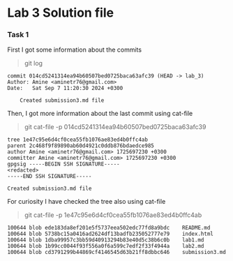 # Lab 3 Solution file   
### Task 1
First I got some information about the commits
> git log

    commit 014cd5241314ea94b60507bed0725baca63afc39 (HEAD -> lab_3)
    Author: Amine <aminetr76@gmail.com>
    Date:   Sat Sep 7 11:20:30 2024 +0300

        Created submission3.md file

Then, I got more information about the last commit using cat-file
> git cat-file -p 014cd5241314ea94b60507bed0725baca63afc39

    tree 1e47c95e6d4cf0cea55fb1076ae83ed4b0ffc4ab
    parent 2c468f9f89890ab60d4921c0ddb876bdaedce985
    author Amine <aminetr76@gmail.com> 1725697230 +0300
    committer Amine <aminetr76@gmail.com> 1725697230 +0300
    gpgsig -----BEGIN SSH SIGNATURE-----
    <redacted>
    -----END SSH SIGNATURE-----

    Created submission3.md file

For curiosity I have checked the tree also using cat-file

> git cat-file -p 1e47c95e6d4cf0cea55fb1076ae83ed4b0ffc4ab

    100644 blob ede183da8ef201e5f5737eea502edc77fd8a9bdc    README.md
    100644 blob 5738bc15a0416ad2624df13badfb235052777e79    index.html
    100644 blob 1dba99957c3bb59d40913294b83e40d5c38b6c0b    lab1.md
    100644 blob 1b99cc0044f93f556a0f6a599c7edf2f33f4944a    lab2.md
    100644 blob cd3791299b44869cf4146545d63b21ff8dbbc646    submission3.md